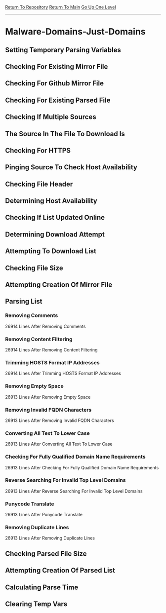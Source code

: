 [Return To Repository](https://github.com/deathbybandaid/piholeparser/)
[Return To Main](https://github.com/deathbybandaid/piholeparser/blob/master/RecentRunLogs/Mainlog.md)
[Go Up One Level](https://github.com/deathbybandaid/piholeparser/blob/master/RecentRunLogs/TopLevelScripts/30-Processing-External-Blacklists.md)
____________________________________
# Malware-Domains-Just-Domains
## Setting Temporary Parsing Variables
## Checking For Existing Mirror File
## Checking For Github Mirror File
## Checking For Existing Parsed File
## Checking If Multiple Sources
## The Source In The File To Download Is
## Checking For HTTPS
## Pinging Source To Check Host Availability
## Checking File Header
## Determining Host Availability
## Checking If List Updated Online
## Determining Download Attempt
## Attempting To Download List
## Checking File Size
## Attempting Creation Of Mirror File
## Parsing List
### Removing Comments
26914 Lines After Removing Comments
### Removing Content Filtering
26914 Lines After Removing Content Filtering
### Trimming HOSTS Format IP Addresses
26914 Lines After Trimming HOSTS Format IP Addresses
### Removing Empty Space
26913 Lines After Removing Empty Space
### Removing Invalid FQDN Characters
26913 Lines After Removing Invalid FQDN Characters
### Converting All Text To Lower Case
26913 Lines After Converting All Text To Lower Case
### Checking For Fully Qualified Domain Name Requirements
26913 Lines After Checking For Fully Qualified Domain Name Requirements
### Reverse Searching For Invalid Top Level Domains
26913 Lines After Reverse Searching For Invalid Top Level Domains
### Punycode Translate
26913 Lines After Punycode Translate
### Removing Duplicate Lines
26913 Lines After Removing Duplicate Lines
## Checking Parsed File Size
## Attempting Creation Of Parsed List
## Calculating Parse Time
## Clearing Temp Vars
